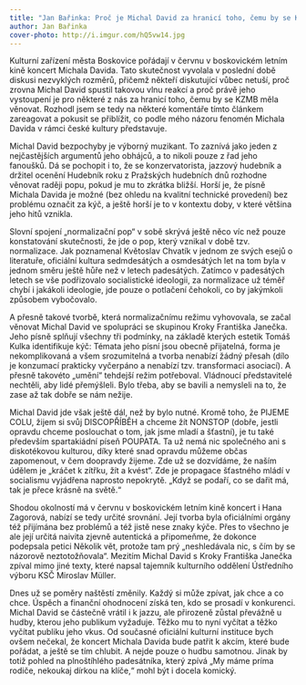 ```yaml
---
title: "Jan Bařinka: Proč je Michal David za hranicí toho, čemu by se KZMB měla věnovat"
author: Jan Bařinka
cover-photo: http://i.imgur.com/hQ5vw14.jpg
---
```


Kulturní zařízení města Boskovice pořádají v červnu v boskovickém letním kině koncert Michala Davida. Tato skutečnost vyvolala v poslední době diskusi nezvyklých rozměrů, přičemž někteří diskutující vůbec netuší, proč zrovna Michal David spustil takovou vlnu reakcí a proč právě jeho vystoupení je pro některé z nás za hranicí toho, čemu by se KZMB měla věnovat. Rozhodl jsem se tedy na některé komentáře tímto článkem zareagovat a pokusit se přiblížit, co podle mého názoru fenomén Michala Davida v rámci české kultury představuje.

Michal David bezpochyby je výborný muzikant. To zaznívá jako jeden z nejčastějších argumentů jeho obhájců, a to nikoli pouze z řad jeho fanoušků. Dá se pochopit i to, že se konzervatorista, jazzový hudebník a držitel ocenění Hudebník roku z Pražských hudebních dnů rozhodne věnovat raději popu, pokud je mu to zkrátka bližší. Horší je, že písně Michala Davida je možné (bez ohledu na kvalitní technické provedení) bez problému označit za kýč, a ještě horší je to v kontextu doby, v které většina jeho hitů vznikla.

Slovní spojení „normalizační pop“ v sobě skrývá ještě něco víc než pouze konstatování skutečnosti, že jde o pop, který vznikal v době tzv. normalizace. Jak poznamenal Květoslav Chvatík v jednom ze svých esejů o literatuře, oficiální kultura sedmdesátých a osmdesátých let na tom byla v jednom směru ještě hůře než v letech padesátých. Zatímco v padesátých letech se vše podřizovalo socialistické ideologii, za normalizace už téměř chybí i jakákoli ideologie, jde pouze o potlačení čehokoli, co by jakýmkoli způsobem vybočovalo.

A přesně takové tvorbě, která normalizačnímu režimu vyhovovala, se začal věnovat Michal David ve spolupráci se skupinou Kroky Františka Janečka. Jeho písně splňují všechny tři podmínky, na základě kterých estetik Tomáš Kulka identifikuje kýč: Témata jeho písní jsou obecně přijatelná, forma je nekomplikovaná a všem srozumitelná a tvorba nenabízí žádný přesah (dílo je konzumací prakticky vyčerpáno a nenabízí tzv. transformaci asociací). A přesně takovéto „umění“ tehdejší režim potřeboval. Vládnoucí představitelé nechtěli, aby lidé přemýšleli. Bylo třeba, aby se bavili a nemysleli na to, že zase až tak dobře se nám nežije.

Michal David jde však ještě dál, než by bylo nutné. Kromě toho, že PIJEME COLU, žijem si svůj DISCOPŘÍBĚH a chceme žít NONSTOP (dobře, jestli opravdu chceme poslouchat o tom, jak jsme mladí a šťastní), je tu také především spartakiádní píseň POUPATA. Ta už nemá nic společného ani s diskotékovou kulturou, díky které snad opravdu můžeme občas zapomenout, v čem doopravdy žijeme. Zde už se dozvídáme, že naším údělem je „kráčet k zítřku, žít a kvést“. Zde je propagace šťastného mládí v socialismu vyjádřena naprosto nepokrytě. „Když se podaří, co se dařit má, tak je přece krásně na světě.“

Shodou okolností má v červnu v boskovickém letním kině koncert i Hana Zagorová, nabízí se tedy určité srovnání. Její tvorba byla oficiálními orgány též přijímána bez problémů a též jistě nese znaky kýče. Přes to všechno je ale její určitá naivita zjevně autentická a připomeňme, že dokonce podepsala petici Několik vět, protože tam prý „neshledávala nic, s čím by se názorově neztotožňovala“. Mezitím Michal David s Kroky Františka Janečka zpíval mimo jiné texty, které napsal tajemník kulturního oddělení Ústředního výboru KSČ Miroslav Müller.

Dnes už se poměry naštěstí změnily. Každý si může zpívat, jak chce a co chce. Úspěch a finanční ohodnocení získá ten, kdo se prosadí v konkurenci. Michal David se částečně vrátil i k jazzu, ale přirozeně zůstal převážně u hudby, kterou jeho publikum vyžaduje. Těžko mu to nyní vyčítat a těžko vyčítat publiku jeho vkus. Od současné oficiální kulturní instituce bych ovšem nečekal, že koncert Michala Davida bude patřit k akcím, které bude pořádat, a ještě se tím chlubit. A nejde pouze o hudbu samotnou. Jinak by totiž pohled na plnoštíhlého padesátníka, který zpívá „My máme príma rodiče, nekoukaj dírkou na klíče,“ mohl být i docela komický.

